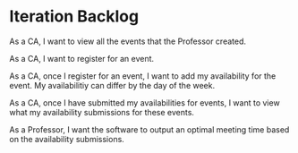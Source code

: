 






# Iteration Backlog

As a CA, I want to view all the events that the Professor created.

As a CA, I want to register for an event.

As a CA, once I register for an event, I want to add my availability for the event. My availabilitiy can differ by the day of the week. 

As a CA, once I have submitted my availabilities for events, I want to view what my availability submissions for these events.

As a Professor, I want the software to output an optimal meeting time based on the availability submissions.
